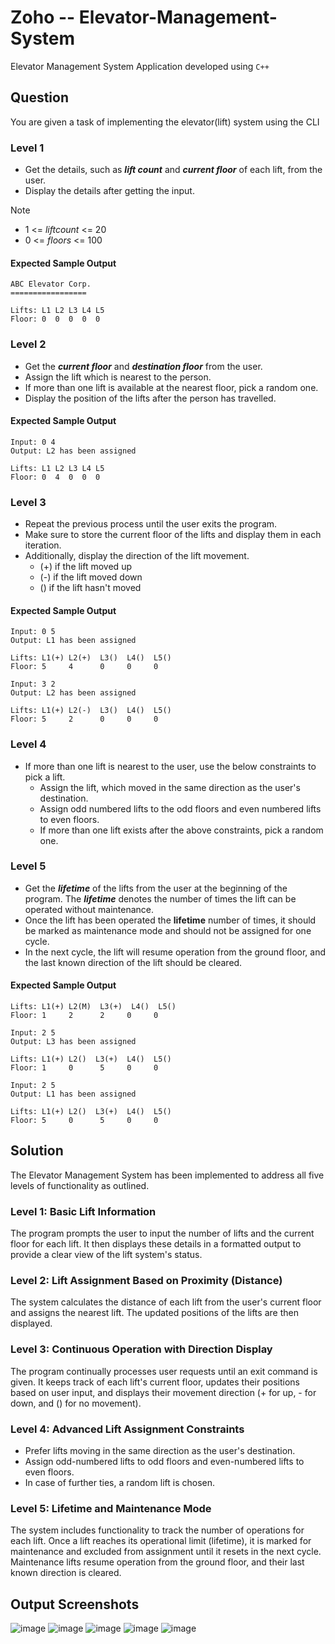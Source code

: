 # Zoho -- Elevator-Management-System
Elevator Management System Application developed using `C++`

## Question
You are given a task of implementing the elevator(lift) system using the CLI

### Level 1
 - Get the details, such as **_lift count_** and **_current floor_** of each lift, from the user.
 - Display the details after getting the input.

> [!NOTE]
> - 1 <= *liftcount* <= 20
> - 0 <= *floors* <= 100

#### Expected Sample Output
```
ABC Elevator Corp.
=================

Lifts: L1 L2 L3 L4 L5
Floor: 0  0  0  0  0 
```

### Level 2
 - Get the **_current floor_** and **_destination floor_** from the user.
 - Assign the lift which is nearest to the person.
 - If more than one lift is available at the nearest floor, pick a random one.
 - Display the position of the lifts after the person has travelled.

#### Expected Sample Output
```
Input: 0 4
Output: L2 has been assigned

Lifts: L1 L2 L3 L4 L5
Floor: 0  4  0  0  0 
```

### Level 3
 - Repeat the previous process until the user exits the program.
 - Make sure to store the current floor of the lifts and display them in each iteration.
 - Additionally, display the direction of the lift movement.
   - (+) if the lift moved up
   - (-) if the lift moved down
   - () if the lift hasn't moved

#### Expected Sample Output
```
Input: 0 5
Output: L1 has been assigned

Lifts: L1(+) L2(+)  L3()  L4()  L5()
Floor: 5     4      0     0     0

Input: 3 2
Output: L2 has been assigned

Lifts: L1(+) L2(-)  L3()  L4()  L5()
Floor: 5     2      0     0     0
```

### Level 4
- If more than one lift is nearest to the user, use the below constraints to pick a lift.
  - Assign the lift, which moved in the same direction as the user's destination.
  - Assign odd numbered lifts to the odd floors and even numbered lifts to even floors.
  - If more than one lift exists after the above constraints, pick a random one.
 
### Level 5
- Get the **_lifetime_** of the lifts from the user at the beginning of the program. The **_lifetime_** denotes the number of times the lift can be operated without maintenance.
- Once the lift has been operated the **lifetime** number of times, it should be marked as maintenance mode and should not be assigned for one cycle.
- In the next cycle, the lift will resume operation from the ground floor, and the last known direction of the lift should be cleared.

#### Expected Sample Output
```
Lifts: L1(+) L2(M)  L3(+)  L4()  L5()
Floor: 1     2      2     0     0

Input: 2 5
Output: L3 has been assigned

Lifts: L1(+) L2()  L3(+)  L4()  L5()
Floor: 1     0      5     0     0

Input: 2 5
Output: L1 has been assigned

Lifts: L1(+) L2()  L3(+)  L4()  L5()
Floor: 5     0      5     0     0
```

## Solution
The Elevator Management System has been implemented to address all five levels of functionality as outlined.

### Level 1: Basic Lift Information
The program prompts the user to input the number of lifts and the current floor for each lift. It then displays these details in a formatted output to provide a clear view of the lift system's status.

### Level 2: Lift Assignment Based on Proximity (Distance)
The system calculates the distance of each lift from the user's current floor and assigns the nearest lift. The updated positions of the lifts are then displayed.

### Level 3: Continuous Operation with Direction Display
The program continually processes user requests until an exit command is given. It keeps track of each lift's current floor, updates their positions based on user input, and displays their movement direction (+ for up, - for down, and () for no movement).

### Level 4: Advanced Lift Assignment Constraints
- Prefer lifts moving in the same direction as the user's destination.
- Assign odd-numbered lifts to odd floors and even-numbered lifts to even floors.
- In case of further ties, a random lift is chosen.

### Level 5: Lifetime and Maintenance Mode
The system includes functionality to track the number of operations for each lift. Once a lift reaches its operational limit (lifetime), it is marked for maintenance and excluded from assignment until it resets in the next cycle. Maintenance lifts resume operation from the ground floor, and their last known direction is cleared.

## Output Screenshots

![image](https://github.com/user-attachments/assets/950052a3-b0b3-4187-9982-dbb1d50b536e)
![image](https://github.com/user-attachments/assets/c44a704e-a7c1-45cc-a8a6-81b4b2a452a1)
![image](https://github.com/user-attachments/assets/2e3ee928-76cc-4755-a9bb-cacfb27c95d1)
![image](https://github.com/user-attachments/assets/9c48fa4f-9208-4a3f-8570-fca89c9e7333)
![image](https://github.com/user-attachments/assets/d9254ad9-1590-419c-95f3-987d87c57ffe)





